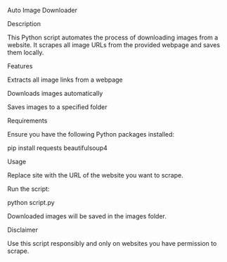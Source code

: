 Auto Image Downloader

Description

This Python script automates the process of downloading images from a website. It scrapes all image URLs from the provided webpage and saves them locally.

Features

Extracts all image links from a webpage

Downloads images automatically

Saves images to a specified folder

Requirements

Ensure you have the following Python packages installed:

pip install requests beautifulsoup4

Usage

Replace site with the URL of the website you want to scrape.

Run the script:

python script.py

Downloaded images will be saved in the images folder.

Disclaimer

Use this script responsibly and only on websites you have permission to scrape.
